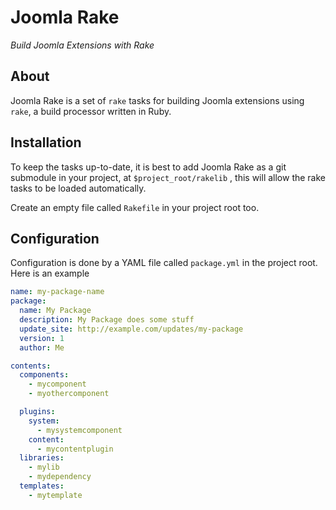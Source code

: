  Joomla Rake
=============
_Build Joomla Extensions with Rake_


 About
-------
Joomla Rake is a set of `rake` tasks for building Joomla extensions using `rake`,
a build processor written in Ruby.


 Installation
--------------
To keep the tasks up-to-date, it is best to add Joomla Rake as a git submodule in your project,
at `$project_root/rakelib` , this will allow the rake tasks to be loaded automatically.

Create an empty file called `Rakefile` in your project root too.


 Configuration
---------------

Configuration is done by a YAML file called `package.yml` in the project root.
Here is an example

```yaml
name: my-package-name
package:
  name: My Package
  description: My Package does some stuff
  update_site: http://example.com/updates/my-package
  version: 1
  author: Me

contents:
  components:
    - mycomponent
    - myothercomponent

  plugins:
    system:
      - mysystemcomponent
    content:
      - mycontentplugin
  libraries:
    - mylib
    - mydependency
  templates:
    - mytemplate
```
